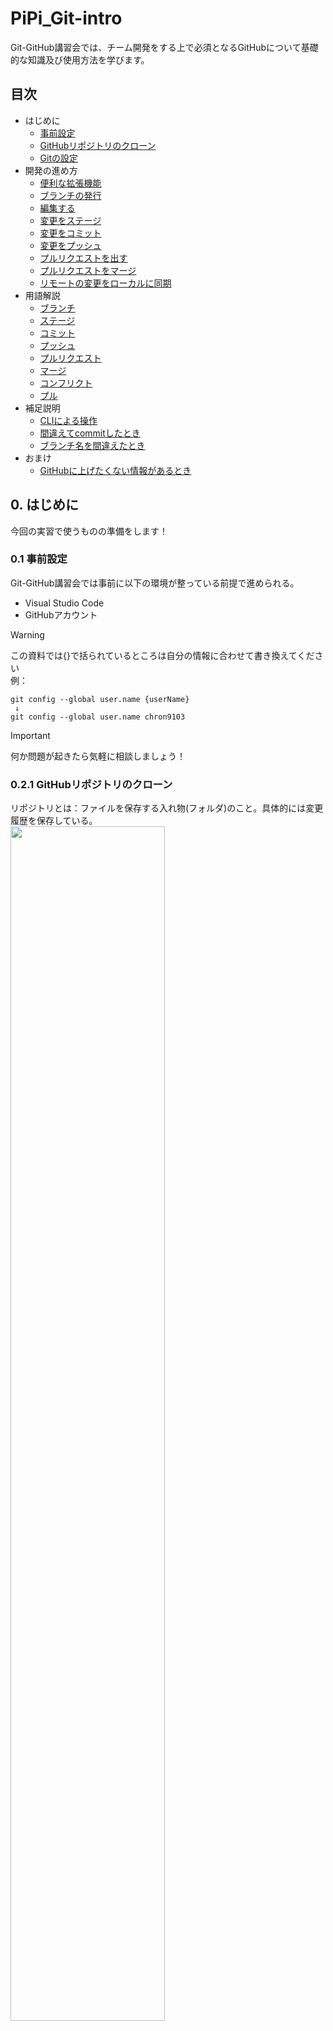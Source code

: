 # PiPi_Git-intro

Git-GitHub講習会では、チーム開発をする上で必須となるGitHubについて基礎的な知識及び使用方法を学びます。  

## 目次

 - はじめに
    - [事前設定](#01-事前設定)
    - [GitHubリポジトリのクローン](#021-githubリポジトリのクローン)
    - [Gitの設定](#022-gitの設定)
 - 開発の進め方
    - [便利な拡張機能](#10-便利な拡張機能)
    - [ブランチの発行](#111-ブランチの発行)
    - [編集する](#112-編集する)
    - [変更をステージ](#113-変更をステージ)
    - [変更をコミット](#114-変更をコミット)
    - [変更をプッシュ](#115-変更をプッシュ)
    - [プルリクエストを出す](#121-プルリクエストを出す)
    - [プルリクエストをマージ](#122-プルリクエストをマージ)
    - [リモートの変更をローカルに同期](#131-リモートの変更をローカルに同期)
 - 用語解説
    - [ブランチ](#21-ブランチbranch)
    - [ステージ](#22-ステージstage)
    - [コミット](#23-コミットcommit)
    - [プッシュ](#24-プッシュpush)
    - [プルリクエスト](#25プルリクエストpull-request)
    - [マージ](#26-マージmerge)
    - [コンフリクト](#27-コンフリクトconflict)
    - [プル](#28-プルpull)
 - 補足説明
    - [CLIによる操作](#31-cliによる操作)
    - [間違えてcommitしたとき](#321-間違えてcommitしたとき)
    - [ブランチ名を間違えたとき](#322-ブランチ名を間違えたとき)
 - おまけ
    - [GitHubに上げたくない情報があるとき](#31-githubに上げたくない情報があるとき)


## 0. はじめに
今回の実習で使うものの準備をします！
### 0.1 事前設定
Git-GitHub講習会では事前に以下の環境が整っている前提で進められる。
 - Visual Studio Code
 - GitHubアカウント


> [!WARNING]
> この資料では{}で括られているところは自分の情報に合わせて書き換えてください  
> 例：
> ```
>git config --global user.name {userName}
>  ↓
>git config --global user.name chron9103
> ```

> [!IMPORTANT]
> 何か問題が起きたら気軽に相談しましょう！

### 0.2.1 GitHubリポジトリのクローン
リポジトリとは：ファイルを保存する入れ物(フォルダ)のこと。具体的には変更履歴を保存している。  
<img src="data/0.2.1.jpg" width="70%">  
今から現在閲覧しているGitHubリポジトリをローカルにコピー(クローン)する。 
1. GitHubで作成したリポジトリのページにて`<>Code > HTTPS`を選択し、URLをコピー
![GitリポジトリのURLを取得(HTTPS)](data/0.2.1.1.jpg)
2. VSCodeを開いて`Gitリポジトリのクローン` > 先のURLをペーストし"Enter"を押す  
![Gitリポジトリのクローン](data/0.2.1.2.1.JPG)
![URLをペーストし"Enter"を押す](data/0.2.1.2.2.JPG)

### 0.2.2 Gitの設定
ターミナルで以下のコマンドを実行する。
```
# ユーザー名の設定。GitHubのIDがおすすめ
git config --global user.name {userName}
# メールアドレスの設定。GitHubと同じものがおすすめ
git config --global user.email {userEmail}
# コミットメッセージをVScodeで書けるようにする設定
git config --global core.editor 'code --wait'
# デフォルトのブランチをmasterからmainに変更。
git config --global init.defaultBranch main
```
## 1. 開発の進め方
これから実際にファイルを編集して、その変更を他の人も見れるようにしていきます！

### 1.0 便利な拡張機能
- Git Graph  
VSCodeの拡張機能の一つである"Git Graph"の導入をお勧めします。  
|
機能  
hoge
|
|:-|

### 1.1.1 ブランチの発行
[用語解説(ブランチ)](#21-ブランチbranch)
1. VSCodeの左部バーにある`ソース管理`から`ブランチ`をクリックして、`ブランチの作成`をクリック
![ブランチの作成を選択](data/1.1.1.1.jpg)
2. 新しく作るブランチの名前を入力して"Enter"を押す  
ここでの名前は"selfIntro_{userName}"を推奨する
![名前を入力し作成](data/1.1.1.2.jpg)
> [!NOTE]
> ウインドウ左下部に現在のブランチが表示されています。 
> 反映されていたら成功  
> <img src="data/1.1.1.3.jpg" width="30%"> 

### 1.1.2 編集する
1. VSCodeの左部バーにある`エクスプローラー`からファイル`lectures>2025`をクリックして、`新しいファイル`をクリック  
クリック後自分の名前のファイルを作成する
![ファイルを作成](data/1.1.2.1.jpg)
2. ファイルを編集する  
VSCodeの左部バーにある`ソース管理`に変更したファイルが書いてあるはずである
![ファイルを編集](data/1.1.2.2.jpg)
> [!NOTE]
> 例に倣って名前と一言を書いてみましょう！  

### 1.1.3 変更をステージ
[用語解説(ステージ)](#22-ステージstage)
1. VSCodeの左部バーにある`ソース管理`に書いてある変更したファイルの`+`をクリック  
クリック後`ステージされている変更`に加わっていることを確認する
![変更をステージ](data/1.1.3.1.jpg)

### 1.1.4 変更をコミット
[用語解説(コミット)](#23-コミットcommit)
1. 入力欄に変更内容(今回は"自己紹介を追加"など)を明記して`コミット`をクリック
![変更をコミット](data/1.1.4.1.jpg)
2. `Branchの発行`をクリックしてブランチをリモートに反映する
![ブランチの発行](data/1.1.4.2.jpg)

### 1.1.5 変更をプッシュ
[用語解説(プッシュ)](#24-プッシュpush)
1. `プッシュ`をクリック  
![変更をプッシュ](data/1.1.5.1.jpg)

### 1.2.1 プルリクエストを出す
[用語解説(プルリクエスト)](#25プルリクエストpull-request)
1. GitHubのリポジトリのページに次の表示が出ているはずである(出ていなければバーの"Pull requests"を確認する)  
`Compare & pull request`をクリック
![比較しプルリクを送る](data/1.2.1.1.jpg)
2. タイトル、本文に変更内容を明記して`Create pull request`をクリック
![プルリクを確定する](data/1.2.1.2.jpg)

### 1.2.2 プルリクエストをマージ
[用語解説(マージ)](#26-マージmerge)
1. `Merge pull request`をクリック
![プルリクをマージする](data/1.2.2.1.jpg)
2. コンフリクト([後述](#27-コンフリクトconflict))が発生していないことを確認したうえで`Confirm merge`をクリック
![マージを承認する](data/1.2.2.2.jpg)
3. マージが完了する
![マージを承認する](data/1.2.2.3.1.jpg)
変更が反映されているか確認する
![マージを承認する](data/1.2.2.3.2.jpg)
> [!IMPORTANT]
> 通常マージは他者のチェックを経て行われます。  
> コメント機能などを活用して本当にマージしてよいか他者に検証してもらいましょう。

### 1.3.1 リモートの変更をローカルに同期
1. VSCodeに戻り、`ソース管理`から`チェックアウト先`をクリック
![ブランチ切り替え](data/1.3.1.1.jpg)
2. `main`ブランチに切り替える
![切り替え先](data/1.3.1.2.jpg)
3. `変更の同期`をクリック (表示がない場合は`ソース管理 > その他の操作 > プル`)  
リモートの変更点をローカルに反映する
![プルする](data/1.3.1.3.jpg)
> [!NOTE]
> 次のような表示が出てもOKを押して続行して問題ありません。  
> <img src="data/1.3.1.3.2.png" width="50%"> 
4. 同期できていることを確認する  
現在のブランチが`main`であること(左下に表示あり)、変更点が反映されていることを確認
![スクリーン](data/1.3.1.4.jpg)

## 2. 用語解説

### 2.1 ブランチ(branch)
ブランチとはメインから分岐して開発をする機能である。  
メインのコードに影響を与えず、新機能の追加やバグ修正を行い、問題がなければ変更内容をメインブランチにマージ([後述](#26-マージmerge))して反映する。
<img src="data/1.1.1.0.jpg" width="100%"> 
ブランチを使うことで、複数の開発者が並行して作業できるほか特定の機能ごとに変更を管理しやすくなる。
一般的に、プログラムの修正や機能の追加を行うときなど、用途に応じたブランチを作成し、作業が完了したらメインブランチにマージする。  
各ブランチは独立しているため一つのブランチで行った変更は他のブランチには影響を与えない。そのため問題が発生しても全体に影響を及ぼさずに修整できる。

### 2.2 ステージ(stage)
ステージとは変更内容を登録することである。  
ファイルをステージすることでどの変更をコミットに含めるか選択できる。(必ずしもすべての変更をステージする必要はない)  
ステージに追加しない限り、変更はリポジトリに記録されず、他の変更と分けて管理することができる。
<img src="data/1.1.3.0.jpg" width="100%"> 

### 2.3 コミット(commit)
コミットとはステージに追加された変更をリポジトリに記録する操作である。  
コミットによりその時点のコードの状態が保存され、後で変更履歴を確認したり、特定のバージョンに戻したりできる。  
PC上にセーブポイントを登録するイメージ。コミットを行えば、後で問題が発生してもその時点の状態に戻すことができる。
<img src="data/1.1.4.0.jpg" width="100%">  

### 2.4 プッシュ(push)
プッシュとはローカルリポジトリ(PC内)のコミットをリモートリポジトリ(オンライン)に送信し、共有する操作である。
ローカルリポジトリは自分のPC上にあるためリポジトリを他者が閲覧することはできない。そのためプッシュを行うことでローカルの変更がリモートに反映され、他のメンバーもその変更を取得できるようになる。  
プッシュをしない限りローカルの変更はリモートに影響を与えない。
<img src="data/1.1.5.0.jpg" width="100%">  
> [!TIP]
> リモートの最新の状態と同期を取るため、プッシュ前には[プル](#28-プルpull)により最新の変更を取り込むのがよい。

### 2.5.プルリクエスト(pull request)
プルリクエストとは現在のブランチをメインブランチに[マージ](#26-マージmerge)するリクエストを出す仕組みである。  
プルリクエストを作成すると、他の開発者が変更内容を確認し、コードレビューを行うことができる。問題がなければ、承認（レビューの承認やテストの通過など）を経て、メインブランチにマージされる。
この仕組みにより、開発者は直接メインブランチを変更するのではなく、事前にチェックを受けることで品質を保ちながら安全に開発を進めることができる。
<img src="data/2.5.jpg" width="100%">  

### 2.6 マージ(merge)
マージとは別のブランチで行った変更を現在のブランチに統合する操作である。  
<img src="data/2.6.jpg" width="100%">  

### 2.7 コンフリクト(conflict)
コンフリクトとは同じファイルの同じ部分が異なるブランチで変更され、それらをマージしようとした際に、Git がどの変更を採用すべきか判断できない状態のことを指す。    
通常、Git は異なるブランチの変更を自動的に統合できるが、変更が重複している場合は、自動的にマージできず、手動で解決する必要がある。
コンフリクトを防ぐためには、定期的にリモートの最新変更を取り込み ([プル](#28-プルpull))、チームメンバーと作業範囲を調整することが重要である。
<img src="data/2.7.jpg" width="100%"> 

### 2.8 プル(pull)
プルとはリモートリポジトリの最新の変更をローカルリポジトリに取り込む操作である。  
実行すると、リモートリポジトリの変更を取得し、自動的に現在のブランチへ統合する。これにより、他の開発者が加えた最新の変更を自分の環境に反映できる。
プルを適切に行うことによりチーム開発においてコードの同期を保ち、コンフリクトを最小限に抑えることができる。
<img src="data/2.8.jpg" width="100%"> 

## 3. 補足説明

### 3.1 CLIによる操作
これまでVSCode上のボタン操作によりGit(GitHub)の操作を行ったが、各操作にはコマンドが用意されておりそれに対応するようにボタンが設置されている。コマンドを打ち込むことにより操作することを"CLI"と言う。
```
# gitの初期化
$ git init
# クローン
$ git clone https://github.com/hoge/fuga.git
# ブランチの発行
$ git switch -c "hogehoge"
# 変更をステージ
$ git add . 
# 変更をコミット
$ git commit -m "fugafuga"
# 変更をプッシュ
$ git push origin "hogehoge"
# リモートの変更をローカルに同期
$ git merge <commit>
```
今回紹介した以外にも多数のコマンドがあるので興味があれば各自調べるように。

### 3.2.1 間違えてCommitしたとき
プッシュを行う前であれば、`前回のコミットを元に戻す`を押すことで取り消すことができる
![前回のコミットを元に戻す](data/3.2.1.jpg)

### 3.2.2 ブランチ名を間違えたとき
`ブランチ名の変更`で名前を変更できる
 - ブランチを削除すると削除したブランチの変更内容も消えるため、やり直す必要がある
 - ブランチの削除ができなかったら別の名前でブランチを作ればOK

![ブランチ名を変更](data/3.2.2.jpg)

## 4. おまけ

### 4.1 GitHubに上げたくない情報があるとき
Gitはデフォルトでは管理するディレクトリ以下の全てのファイルの変更を追跡する。  
しかし実際の開発ではGitに追跡されると困るもの、追跡する必要がないものがある場合がある。
このようなときにGitに無視する(追跡しない)よう指定するのが`.gitignore`である。
> [!TIP]
> `.gitignore`に入れるもの
>  - リモートに上がると困るもの
>       - 機密情報,個人情報が書かれたファイル
>  - リモートに上げる必要がないもの
>       - 依存関係のファイル(node_modulesなど)
>       - 自動生成されるファイル (追跡する場合もある)

```
# 特定のファイルを無視する
/hoge/file

# 特定のディレクトリを無視する
/hoge/directory/

# 特定の拡張子のファイルを無視する
*.txt
```
詳しくは公式テンプレート( https://github.com/github/gitignore )参照。

---
© 2025 PiedPiper青山テック愛好会


